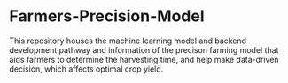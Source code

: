 # Farmers-Precision-Model
This repository houses the machine learning model and backend development pathway and information of the precison farming model that aids farmers to determine the harvesting time, and help make data-driven decision, which affects optimal crop yield.

